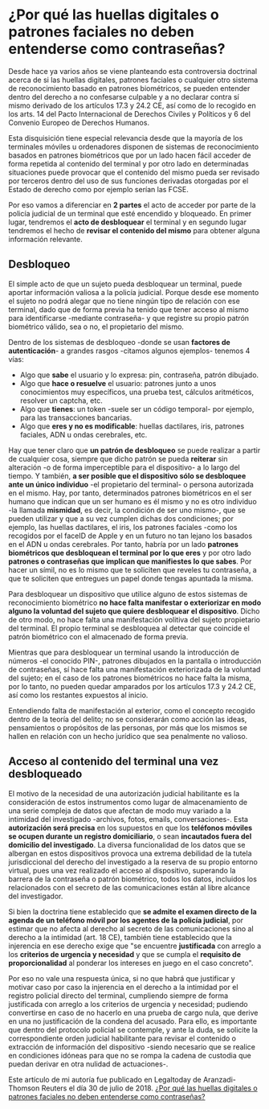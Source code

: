 # ¿Por qué las huellas digitales o patrones faciales no deben entenderse como contraseñas?

Desde hace ya varios años se viene planteando esta controversia doctrinal acerca de si las huellas digitales, patrones faciales o cualquier otro sistema de reconocimiento basado en patrones biométricos, se pueden entender dentro del derecho a no confesarse culpable y a no declarar contra sí mismo derivado de los artículos 17.3 y 24.2 CE, así como de lo recogido en los arts. 14 del Pacto Internacional de Derechos Civiles y Políticos y 6 del Convenio Europeo de Derechos Humanos.

Esta disquisición tiene especial relevancia desde que la mayoría de los terminales móviles u ordenadores disponen de sistemas de reconocimiento basados en patrones biométricos que por un lado hacen fácil acceder de forma repetida al contenido del terminal y por otro lado en determinadas situaciones puede provocar que el contenido del mismo pueda ser revisado por terceros dentro del uso de sus funciones derivadas otorgadas por el Estado de derecho como por ejemplo serían las FCSE.

Por eso vamos a diferenciar en  **2 partes**  el acto de acceder por parte de la policía judicial de un terminal que esté encendido y bloqueado. En primer lugar, tendremos el  **acto de desbloquear**  el terminal y en segundo lugar tendremos el hecho de **revisar el contenido del mismo**  para obtener alguna información relevante.

## Desbloqueo

El simple acto de que un sujeto pueda desbloquear un terminal, puede aportar información valiosa a la policía judicial. Porque desde ese momento el sujeto no podrá alegar que no tiene ningún tipo de relación con ese terminal, dado que de forma previa ha tenido que tener acceso al mismo para identificarse -mediante contraseña- y que registre su propio patrón biométrico válido, sea o no, el propietario del mismo.

Dentro de los sistemas de desbloqueo -donde se usan  **factores de autenticación**- a grandes rasgos -citamos algunos ejemplos- tenemos 4 vías:

-   Algo que  **sabe**  el usuario y lo expresa: pin, contraseña, patrón dibujado.
-   Algo que  **hace o resuelve**  el usuario: patrones junto a unos conocimientos muy específicos, una prueba test, cálculos aritméticos, resolver un captcha, etc.
-   Algo que  **tienes**: un token -suele ser un código temporal- por ejemplo, para las transacciones bancarias.
-   Algo que  **eres y no es modificable**: huellas dactilares, iris, patrones faciales, ADN u ondas cerebrales, etc.

Hay que tener claro que  **un patrón de desbloqueo**  se puede realizar a partir de cualquier cosa, siempre que dicho patrón se pueda  **reiterar**  sin alteración -o de forma imperceptible para el dispositivo- a lo largo del tiempo. Y también,  **a ser posible que el dispositivo sólo se desbloquee ante un único individuo**  -el propietario del terminal- o persona autorizada en el mismo. Hay, por tanto, determinados patrones biométricos en el ser humano que indican que un ser humano es él mismo y no es otro individuo -la llamada  **mismidad**, es decir, la condición de ser uno mismo-, que se pueden utilizar y que a su vez cumplen dichas dos condiciones; por ejemplo, las huellas dactilares, el iris, los patrones faciales -como los recogidos por el faceID de Apple y en un futuro no tan lejano los basados en el ADN u ondas cerebrales. Por tanto, habría por un lado  **patrones biométricos que desbloquean el terminal por lo que eres**  y por otro lado  **patrones o contraseñas que implican que manifiestes lo que sabes**. Por hacer un símil, no es lo mismo que te soliciten que reveles tu contraseña, a que te soliciten que entregues un papel donde tengas apuntada la misma.

Para desbloquear un dispositivo que utilice alguno de estos sistemas de reconocimiento biométrico  **no hace falta manifestar o exteriorizar en modo alguno la voluntad del sujeto que quiere desbloquear el dispositivo**. Dicho de otro modo, no hace falta una manifestación volitiva del sujeto propietario del terminal. El propio terminal se desbloquea al detectar que coincide el patrón biométrico con el almacenado de forma previa.

Mientras que para desbloquear un terminal usando la introducción de números -el conocido PIN-, patrones dibujados en la pantalla o introducción de contraseñas, sí hace falta una manifestación exteriorizada de la voluntad del sujeto; en el caso de los patrones biométricos no hace falta la misma, por lo tanto, no pueden quedar amparados por los artículos 17.3 y 24.2 CE, así como los restantes expuestos al inicio.

Entendiendo falta de manifestación al exterior, como el concepto recogido dentro de la teoría del delito; no se considerarán como acción las ideas, pensamientos o propósitos de las personas, por más que los mismos se hallen en relación con un hecho jurídico que sea penalmente no valioso.

## Acceso al contenido del terminal una vez desbloqueado

El motivo de la necesidad de una autorización judicial habilitante es la consideración de estos instrumentos como lugar de almacenamiento de una serie compleja de datos que afectan de modo muy variado a la intimidad del investigado -archivos, fotos, emails, conversaciones-. Esta  **autorización será precisa** en los supuestos en que los **teléfonos móviles se ocupen durante un registro domiciliario**, o sean  **incautados fuera del domicilio del investigado**. La diversa funcionalidad de los datos que se albergan en estos dispositivos provoca una extrema debilidad de la tutela jurisdiccional del derecho del investigado a la reserva de su propio entorno virtual, pues una vez realizado el acceso al dispositivo, superando la barrera de la contraseña o patrón biométrico, todos los datos, incluidos los relacionados con el secreto de las comunicaciones están al libre alcance del investigador.

Si bien la doctrina tiene establecido que  **se admite el examen directo de la agenda de un teléfono móvil por los agentes de la policía judicial**, por estimar que no afecta al derecho al secreto de las comunicaciones sino al derecho a la intimidad (art. 18 CE), también tiene establecido que la injerencia en ese derecho exige que "se encuentre  **justificada**  con arreglo a los  **criterios de urgencia y necesidad**  y que se cumpla el  **requisito de proporcionalidad**  al ponderar los intereses en juego en el caso concreto".

Por eso no vale una respuesta única, si no que habrá que justificar y motivar caso por caso la injerencia en el derecho a la intimidad por el registro policial directo del terminal, cumpliendo siempre de forma justificada con arreglo a los criterios de urgencia y necesidad; pudiendo convertirse en caso de no hacerlo en una prueba de cargo nula, que derive en una no justificación de la condena del acusado. Para ello, es importante que dentro del protocolo policial se contemple, y ante la duda, se solicite la correspondiente orden judicial habilitante para revisar el contenido o extracción de información del dispositivo -siendo necesario que se realice en condiciones idóneas para que no se rompa la cadena de custodia que puedan derivar en otra nulidad de actuaciones-.

Este artículo de mi autoría fue publicado en Legaltoday de Aranzadi-Thomson Reuters el día 30 de julio de 2018. [¿Por qué las huellas digitales o patrones faciales no deben entenderse como contraseñas?](http://www.legaltoday.com/opinion/articulos-de-opinion/por-que-las-huellas-digitales-o-patrones-faciales-no-deben-entenderse-como-contrasenas)
